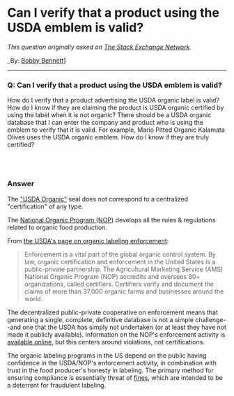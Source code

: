 ﻿# Can I verify that a product using the USDA emblem is valid?

_This question originally asked on [The Stack Exchange Network](https://cooking.stackexchange.com/q/122370)._

_By: [Bobby Bennett](https://cooking.stackexchange.com/u/101715)]
<br><hr>
### Q: Can I verify that a product using the USDA emblem is valid?
<p>How do I verify that a product advertising the USDA organic label is valid? How do I know if they are claiming the product is USDA organic certified by using the label when it is not organic? There should be a USDA organic database that I can enter the company and product who is using the emblem to verify that it is valid. For example, Mario Pitted Organic Kalamata Olives uses the USDA organic emblem. How do I know if they are truly certified?</p>

<br><br>
### Answer 
<p>The <a href="https://www.ams.usda.gov/rules-regulations/organic/organic-seal" rel="nofollow noreferrer">&quot;USDA Organic&quot;</a> seal does not correspond to a centralized &quot;certification&quot; of any type.</p>
<p>The <a href="https://www.ams.usda.gov/rules-regulations/organic" rel="nofollow noreferrer">National Organic Program (NOP)</a> develops all the rules &amp; regulations related to organic food production.</p>
<p>From <a href="https://www.ams.usda.gov/services/enforcement/organic" rel="nofollow noreferrer">the USDA's page on organic labeling enforcement</a>:</p>
<blockquote>
<p>Enforcement is a vital part of the global organic control system. By law, organic certification and enforcement in the United States is a public-private partnership. The Agricultural Marketing Service (AMS) National Organic Program (NOP) accredits and oversees 80+ organizations, called certifiers. Certifiers verify and document the claims of more than 37,000 organic farms and businesses around the world.</p>
</blockquote>
<p>The decentralized public-private cooperative on enforcement means that generating a single, complete, definitive database is not a simple challenge--and one that the USDA has simply not undertaken (or at least they have not made it publicly available). Information on the NOP's enforcement activity is <a href="https://www.ams.usda.gov/services/enforcement/organic-enforcement-activity" rel="nofollow noreferrer">available online</a>, but this centers around violations, not certifications.</p>
<p>The organic labeling programs in the US depend on the public having confidence in the USDA/NOP's enforcement activity, in combination with trust in the food producer's honesty in labeling. The primary method for ensuring compliance is essentially threat of <a href="https://www.ecfr.gov/current/title-7/subtitle-A/part-3#3.91" rel="nofollow noreferrer">fines</a>, which are intended to be a deterrent for fraudulent labeling.</p>

